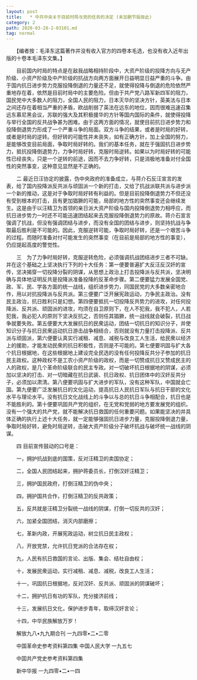 ```yaml
---
layout: post
title:   * 中共中央关于目前时局与党的任务的决定 (未加删节版按此)
category: 2
path: 2020-03-28-2-03101.md
tag: normal
---
```


　　【编者按：毛泽东这篇著作并没有收入官方的四卷本毛选，也没有收入近年出版的十卷本毛泽东文集。】

　　目前国内时局的特点是在敌我战略相持阶段中，大资产阶级的投降方向与无产阶级、小资产阶级及中产阶级的抗战方向两方面展开日益明显日益严重的斗争。由于国内抗日进步势力克服投降倒退的力量还不足，就使得投降与倒退的危险依然严重地存在着，依然是目前时局中的主要危险。但由于共产党八路军新四军的阻力，国民党中大多数人的阻力，全国人民的阻力，日本灭华的坚决方针，英美法与日本之间还存在着相当严重的矛盾，欧战削弱了英法在远东的地位，因而很难迅速召集远东慕尼黑会议，苏联的强大及其积极援华的方针等国内国际的条件，就使得投降与举行全国的反共战争甚为困难。由于这两方面的情况，就使目前抗日进步势力和投降倒退势力形成了一个严重斗争的局面。双方斗争的结果，或者是时局的好转，或者是时局的逆转。但好转的可能性并未丧失，如有正确方针，加上全国的努力，是能够改变目前局面，争取时局好转的。我们的基本任务，就在于强固抗日进步势力，抵抗投降倒退势力，力争时局好转，克服时局逆转。如果以为时局好转的可能性已经丧失，只是一个逆转的前途，因而不去力争好转，只是消极地准备对付全国性的突然事变，这种意见显然是不正确的。

　　二 最近日汪协定的披露，伪中央政府的准备成立，与蒋介石反汪宣言的发表，给了国内投降派反共派与顽固派一个新的打击，又给了抗战派联共派与进步派一个新的推动，这是对于争取时局好转有利益的。但是目前投降倒退势力不但还没有受到根本的打击，且有更加猖獗的可能，局部的地方性的突然事变还会继续发生。这是由于以汪精卫为首领的亲日派大资产阶级与国内投降倒退势力相呼应，而抗日进步势力一时还不可能迅速团结起来去克服投降倒退势力的原故。蒋介石宣言强调了抗战，但没有强调团结与进步，而没有全国的团结与进步，则坚持抗战与争取最后胜利是不可能的。因此，克服逆转可能，争取时局好转，还是一个艰苦斗争的过程。而随时准备对付可能发生的突然事变（在目前是局部的地方性的事变），仍应提起高度的警觉性。

　　三　为了力争时局好转，克服逆转危险，必须强调抗战团结进步三者不可缺。并在这个基础之上坚决执行下列的十大任务：第一便要普遍扩大反汪反汉奸的宣传，坚决揭穿一切投降分裂的阴谋，从思想上政治上打击投降派与反共派，坚决明确与具体地证明反共是投降派准备投降的反革命步骤。第二便要猛力发展全国党、政、军、民、学各方面的统一战线，组织进步势力，同国民党的大多数亲密地合作，用以对抗投降派与反共派。第三便要广泛开展宪政运动，力争民主政治。没有民主政治，抗日胜利只是幻想。第四便要抵抗一切投降反共势力的进攻，对任何投降派、反共派、顽固派的进攻，均须在自卫原则下，在人不犯我，我不犯人，人若犯我，我必犯人的原则下坚决反抗之，否则任其猖獗，统一战线就会破裂，抗日战争就要失败。第五便要大大发展抗日的民衆运动，团结一切抗日的知识分子，并使知识分子与抗日民衆运动抗日游击战争相结合，否则就没有力量打击投降派、反共派与顽固派，第六便要认真实行减租、减息、减税与改良工人生活，给民衆以经济上的援助，才能发动民衆的抗日积极性，否则是不可能的。第七便要巩固与扩大各个抗日根据地，在这些根据地上建设完全民选的没有任何投降反共分子参加的抗日民主政权。这种政权不是工农小资产阶级的政权，而是一切赞成抗日又赞成民主的人的政权，是几个革命阶级联合的民主专政。对一切破坏抗日根据地的阴谋，必须加以坚决的打击、对一切暗藏在抗日武装、抗日政权、抗日团体中的汉奸反共分子，必须加以肃清。第八便要巩固与扩大进步的军队，没有这种军队，中国就会亡国。第九便要广泛发展抗日的文化运动，提高抗日人民抗日军队与抗日干部的文化水平与理论水平。没有抗日文化战线上的斗争以与总的抗日斗争相配合，抗日也是不能胜利的。第十便要巩固共产党的组织，在无党和党弱的地方要发展党的组织。没有一个强大的共产党，就不能解决抗日救国的任何重要问题。如果能坚决的并具体正确的执行上述十大任务，就一定能够强固抗日进步力量，克服投降倒退力量，争取时局好转，避免时局逆转，击破大资产阶级分子破坏抗战与破坏统一战线的阴谋。

　　四 目前宣传鼓动的口号是：

　　一，拥护抗战到底的国策，反对汪精卫的卖国协定；

　　二，全国人民团结起来，拥护蒋委员长，打倒汉奸汪精卫；

　　三，拥护国民政府，打倒汪精卫的伪中央；

　　四，拥护国共合作，打倒汪精卫的反共政策；

　　五，反共就是汪精卫分裂统一战线的阴谋，打倒一切反共的汉奸；

　　六，加紧全国团结，消灭内部磨擦；

　　七，革新内政，开展宪政运动，树立抗日民主政权；

　　八，开放党禁，允许抗日党派的合法存在权；

　　九，人民有抗日救国的言论、出版、集会、结社自由权；

　　十，发展民衆运动，实行减租、减息、减税，改良工人生活；

　　十一，巩固抗日根据地，反对汉奸、反共派、顽固派的阴谋破坏；

　　十二，拥护抗日有功的军队，充分接济前线；

　　十三，发展抗日文化，保护进步青年，取缔汉奸言论；

　　十四，中华民族解放万岁！


　　解放九八•九九期合刊 一九四零•二•二零

　　中国革命史参考资料第四集 中国人民大学 一九五七

　　中囯共产党史参考资料第四集

　　新中华报 一九四零•二•一四　


